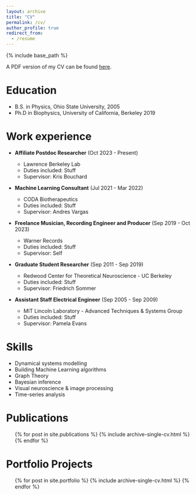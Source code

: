 ```yaml
---
layout: archive
title: "CV"
permalink: /cv/
author_profile: true
redirect_from:
  - /resume
---
```


{% include base_path %}

A PDF version of my CV can be found [here](https://chris-warner-ii.github.io/files/Warner_resume.pdf).

Education
======
* B.S. in Physics, Ohio State University, 2005
* Ph.D in Biophysics, University of California, Berkeley 2019

Work experience
======

* **Affiliate Postdoc Researcher** (Oct 2023 - Present)
  * Lawrence Berkeley Lab
  * Duties included: Stuff
  * Supervisor: Kris Bouchard

* **Machine Learning Consultant** (Jul 2021 - Mar 2022)
  * CODA Biotherapeutics
  * Duties included: Stuff
  * Supervisor: Andres Vargas

* **Freelance Musician, Recording Engineer and Producer** (Sep 2019 - Oct 2023)
  * Warner Records
  * Duties included: Stuff
  * Supervisor: Self  

* **Graduate Student Researcher** (Sep 2011 - Sep 2019)
  * Redwood Center for Theoretical Neuroscience - UC Berkeley
  * Duties included: Stuff
  * Supervisor: Friedrich Sommer

* **Assistant Staff Electrical Engineer** (Sep 2005 - Sep 2009)
  * MIT Lincoln Laboratory - Advanced Techniques & Systems Group
  * Duties included: Stuff
  * Supervisor: Pamela Evans  
  
Skills
======
* Dynamical systems modelling
* Building Machine Learning algorithms
* Graph Theory
* Bayesian inference
* Visual neuroscience & image processing
* Time-series analysis

Publications
======
  <ul>{% for post in site.publications %}
    {% include archive-single-cv.html %}
  {% endfor %}</ul>

Portfolio Projects
======
  <ol>{% for post in site.portfolio %}
    {% include archive-single-cv.html %}
  {% endfor %}</ol>  
  
<!--  
Talks
======
  <ul>{% for post in site.talks %}
    {% include archive-single-talk-cv.html %}
  {% endfor %}</ul>
  
Teaching
======
  <ul>{% for post in site.teaching %}
    {% include archive-single-cv.html %}
  {% endfor %}</ul>


  
Service and leadership
======
* 

-->  
